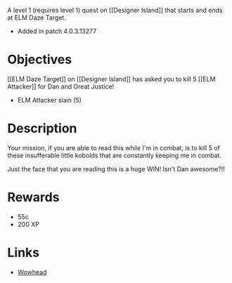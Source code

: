 A level 1 (requires level 1) quest on [[Designer Island]] that starts and ends at ELM Daze Target.

- Added in patch 4.0.3.13277

# Objectives

[[ELM Daze Target]] on [[Designer Island]] has asked you to kill 5 [[ELM Attacker]] for Dan and Great Justice!
- ELM Attacker slain (5)

# Description

Your mission, if you are able to read this while I'm in combat, is to kill 5 of these insufferable little kobolds that are constantly keeping me in combat.

Just the face that you are reading this is a huge WIN! Isn't Dan awesome?!!

# Rewards

- 55c
- 200 XP

# Links

- [Wowhead](https://www.wowhead.com/quest=13996/can-you-get-this-quest-while-im-in-combat)